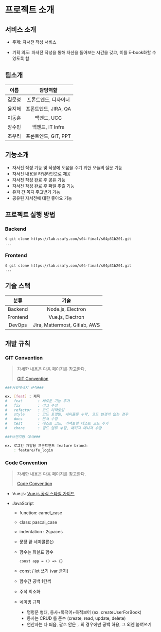 # 프로젝트 소개

## 서비스 소개

- 주제: 자서전 작성 서비스

- 기획 의도: 자서전 작성을 통해 자신을 돌아보는 시간을 갖고, 이를 E-book화할 수 있도록 함

  

## 팀소개

|  이름  |       담당역할       |
| :----: | :------------------: |
| 김문정 | 프론트엔드, 디자이너 |
| 윤지해 | 프론트엔드, JIRA, QA |
| 이동훈 |     백엔드, UCC      |
| 장수민 |   백엔드, IT Infra   |
| 조우리 | 프론트엔드, GIT, PPT |



## 기능소개

- 자서전 작성 기능 및 작성에 도움을 주기 위한 오늘의 질문 기능
- 자서전 내용을 타임라인으로 제공
- 자서전 작성 완료 후 공유 기능
- 자서전 작성 완료 후 파일 추출 기능
- 유저 간 쪽지 주고받기 기능
- 공유된 자서전에 대한 좋아요 기능



## 프로젝트 실행 방법

### Backend

```text
$ git clone https://lab.ssafy.com/s04-final/s04p31b201.git
...
```

### Frontend

```text
$ git clone https://lab.ssafy.com/s04-final/s04p31b201.git
...
```



## 기술 스택

|   분류   |              기술              |
| :------: | :----------------------------: |
| Backend  |       Node.js, Electron        |
| Frontend |        Vue.js, Electron        |
|  DevOps  | Jira,  Mattermost, Gitlab, AWS |



## 개발 규칙

### GIT Convention

>자세한 내용은 다음 페이지를 참고한다.
>
>[GIT Convention](https://www.notion.so/GIT-Convention-e0a324b35a154a0ebdc8e9600b46fe41)

```bash
###커밋메세지 규칙###

ex. [feat] : 제목 
#   feat       : 새로운 기능 추가
#   fix        : 버그 수정
#   refactor   : 코드 리팩토링
#   style      : 코드 포맷팅, 세미콜론 누락, 코드 변경이 없는 경우
#   docs       : 문서 수정
#   test       : 테스트 코드, 리팩토링 테스트 코드 추가
#   chore      : 빌드 업무 수정, 패키지 매니저 수정

###브랜치명 예시###

ex. 로그인 개발용 프론트엔드 feature branch
	: feature/fe_login
```





### Code Convention

>자세한 내용은 다음 페이지를 참고한다.
>
>[Code Convention](https://www.notion.so/Code-Convention-ab35a4d0f439492589749090d4b68ec9)

- Vue.js: [Vue.js 공식 스타일 가이드](https://kr.vuejs.org/v2/style-guide/index.html)

- JavaScript

  - function: camel_case 

  - class: pascal_case 

  - indentation : 2spaces 

  - 문장 끝 세미콜론(;) 

  - 함수는 화살표 함수

    ```
    const app = () => {}
    ```

  - const / let 쓰기 (var 금지) 

  - 함수간 공백 1칸씩 

  - 주석 최소화 

  - 네이밍 규칙  

    - 명령문 형태, 동사+목적어+목적보어  (ex. createUserForBook)  
    - 동사는 CRUD 를 준수 (create, read, update, delete) 
    - 연산자는 다 띄움, 괄호 안은 `,` 의 경우에만 공백 허용, 그 외엔 붙여쓰기


